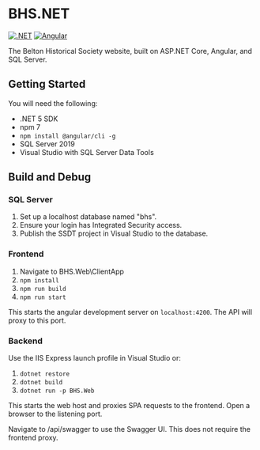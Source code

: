 # BHS.NET
[![.NET](https://github.com/JasonWeinzierl/BHS.NET/actions/workflows/dotnet.yml/badge.svg)](https://github.com/JasonWeinzierl/BHS.NET/actions/workflows/dotnet.yml)
[![Angular](https://github.com/JasonWeinzierl/BHS.NET/actions/workflows/angular.yml/badge.svg)](https://github.com/JasonWeinzierl/BHS.NET/actions/workflows/angular.yml)

The Belton Historical Society website, built on ASP.NET Core, Angular, and SQL Server.

## Getting Started
You will need the following:
- .NET 5 SDK
- npm 7
- `npm install @angular/cli -g`
- SQL Server 2019
- Visual Studio with SQL Server Data Tools

## Build and Debug
### SQL Server
1. Set up a localhost database named "bhs".
2. Ensure your login has Integrated Security access.
3. Publish the SSDT project in Visual Studio to the database.

### Frontend
1. Navigate to BHS.Web\ClientApp
2. `npm install`
3. `npm run build`
4. `npm run start`

This starts the angular development server on `localhost:4200`.  The API will proxy to this port.

### Backend
Use the IIS Express launch profile in Visual Studio or:

1. `dotnet restore`
2. `dotnet build`
3. `dotnet run -p BHS.Web`

This starts the web host and proxies SPA requests to the frontend.  Open a browser to the listening port.

Navigate to /api/swagger to use the Swagger UI.  This does not require the frontend proxy.
